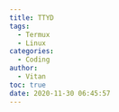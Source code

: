 ```yaml
---
title: TTYD
tags:
  - Termux
  - Linux
categories:
  - Coding
author:
  - Vitan
toc: true
date: 2020-11-30 06:45:57
---
```

